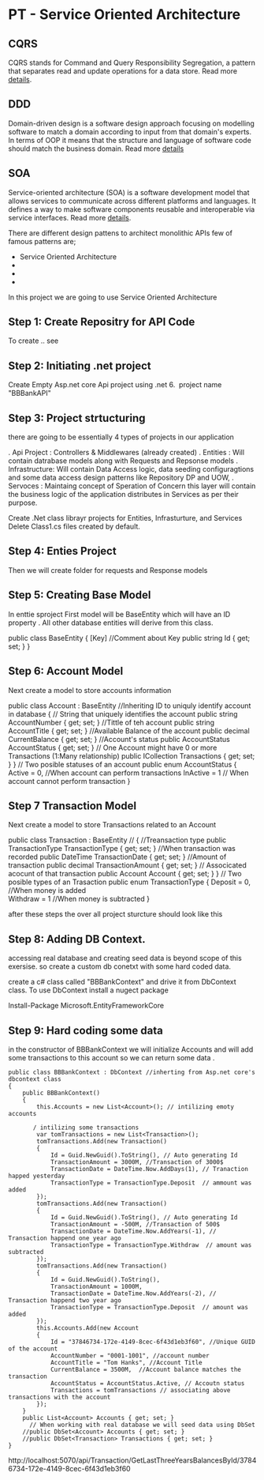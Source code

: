 # PT - Service Oriented Architecture

## CQRS
CQRS stands for Command and Query Responsibility Segregation, a pattern that separates read and update operations for a data store. Read more [details](https://docs.microsoft.com/en-us/azure/architecture/patterns/cqrs#:~:text=CQRS%20stands%20for%20Command%20and,operations%20for%20a%20data%20store).

## DDD
Domain-driven design is a software design approach focusing on modelling software to match a domain according to input from that domain's experts. In terms of OOP it means that the structure and language of software code should match the business domain. Read more [details](https://martinfowler.com/tags/domain%20driven%20design.html)

## SOA
Service-oriented architecture (SOA) is a software development model that allows services to communicate across different platforms and languages. It defines a way to make software components reusable and interoperable via service interfaces. Read more [details](https://www.ibm.com/cloud/learn/soa#:~:text=What%20is%20SOA%2C%20or%20service,rapidly%20incorporated%20into%20new%20applications).


There are different design pattens to architect monolithic APIs few of famous patterns are;
- Service Oriented Architecture 
- 
- 
- 

In this project we are going to use Service Oriented Architecture

## Step 1: Create Repositry for API Code
To create .. see

## Step 2: Initiating .net project
Create Empty Asp.net core Api project using .net 6. 
<image> project name "BBBankAPI"

## Step 3: Project strtucturing
there are going to be essentially 4 types of projects in our application 

. Api Project : Controllers & Middlewares (already created)
. Entities : Will contain datrabase models along with Requests and Repsonse models
. Infrastructure: Will contain Data Access logic, data seeding configuragtions and some data access design patterns like Repository DP and UOW,
. Servoces : Maintaing concept of Speration of Concern this layer will contain the business logic of the application distributes in Services as per their purpose.

Create .Net class librayr projects for Entities, Infrasturture, and Services
Delete Class1.cs files created by default.

## Step 4: Enties Project 
Then we will create folder for requests and Response models
<image>


## Step 5: Creating Base Model
In enttie sproject First model will be BaseEntity which will have an ID property . All other database entities will derive from this class.

public class BaseEntity
{
        [Key] //Comment about Key
        public string Id { get; set; }
}


## Step 6: Account Model
Next create a model to store accounts information 

  public class Account : BaseEntity //Inheriting ID to uniquly identify account in database
    {
        // String that uniquely identifies the account
        public string AccountNumber { get; set; }
        //Tittle of teh account
        public string AccountTitle { get; set; }
        //Available Balance of the account
        public decimal CurrentBalance { get; set; }
        //Account's status 
        public AccountStatus AccountStatus { get; set; }
       // One Account might have 0 or more Transactions (1:Many relationship)
        public ICollection<Transaction> Transactions { get; set; }
    }
     // Two posible statuses of an account
    public enum AccountStatus
    {
        Active = 0, //When account can perform transactions
        InActive = 1 // When account cannot perform transaction
    }

## Step 7 Transaction Model
Next create a model to store Transactions related to an Account

 public class Transaction : BaseEntity // 
    {
//Treansaction type
        public TransactionType TransactionType { get; set; }
         //When transaction was recorded
        public DateTime TransactionDate { get; set; }
       //Amount of transaction
        public decimal TransactionAmount { get; set; }
       // Associcated acocunt of that transaction
        public Account Account { get; set; }
    }
    // Two posible types of an Trasaction
    public enum TransactionType
    {
        Deposit = 0,  //When money is added  
        Withdraw = 1    //When money is subtracted 
    }

after these steps the over all project sturcture should look like this 
<expanded image>

## Step 8: Adding DB Context. 

accessing real database and creating seed data is beyond scope of this exersise. so create a custom db conetxt with some hard coded data.

create a c# class called "BBBankContext" and drive it from  DbContext class. To use DbContext install a nugect package 

Install-Package Microsoft.EntityFrameworkCore

## Step 9: Hard coding some data
in the constructor of BBBankContext we will initialize Accounts and will add some transactions to this account  so we can return some data .



    public class BBBankContext : DbContext //inherting from Asp.net core's dbcontext class
    {
        public BBBankContext()
        {
            this.Accounts = new List<Account>(); // intilizing emoty accounts

           / intilizing some transactions
            var tomTransactions = new List<Transaction>();
            tomTransactions.Add(new Transaction()
            {
                Id = Guid.NewGuid().ToString(), // Auto generating Id
                TransactionAmount = 3000M, //Transaction of 3000$
                TransactionDate = DateTime.Now.AddDays(1), // Tranaction happed yesterday
                TransactionType = TransactionType.Deposit  // ammount was added
            });
            tomTransactions.Add(new Transaction()
            {
                Id = Guid.NewGuid().ToString(), // Auto generating Id
                TransactionAmount = -500M, //Transaction of 500$
                TransactionDate = DateTime.Now.AddYears(-1), // Transaction happend one year ago
                TransactionType = TransactionType.Withdraw  // amount was subtracted
            });
            tomTransactions.Add(new Transaction()
            {
                Id = Guid.NewGuid().ToString(),
                TransactionAmount = 1000M,
                TransactionDate = DateTime.Now.AddYears(-2), // Transaction happend two year ago
                TransactionType = TransactionType.Deposit  // amount was added
            });
            this.Accounts.Add(new Account
            {
                Id = "37846734-172e-4149-8cec-6f43d1eb3f60", //Unique GUID of the account
                AccountNumber = "0001-1001", //account number
                AccountTitle = "Tom Hanks", //Account Title
                CurrentBalance = 3500M,  //Account balance matches the transaction
                AccountStatus = AccountStatus.Active, // Accoutn status
                Transactions = tomTransactions // associating above transactions with the account
            }); 
        }
        public List<Account> Accounts { get; set; }
          // When working with real database we will seed data using DbSet
        //public DbSet<Account> Accounts { get; set; }  
        //public DbSet<Transaction> Transactions { get; set; }
    }


http://localhost:5070/api/Transaction/GetLastThreeYearsBalancesById/37846734-172e-4149-8cec-6f43d1eb3f60
